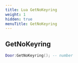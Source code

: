 ```yaml
---
title: Lua GetNoKeyring
weight: 1
hidden: true
menuTitle: GetNoKeyring
---
```

## GetNoKeyring
```lua
Door:GetNoKeyring(); -- number
```